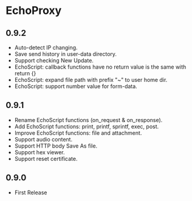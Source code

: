 # EchoProxy

## 0.9.2
* Auto-detect IP changing.
* Save send history in user-data directory.
* Support checking New Update.
* EchoScript: callback functions have no return value is the same with return {}
* EchoScript: expand file path with prefix "~" to user home dir.
* EchoScript: support number value for form-data.

## 0.9.1
* Rename EchoScript functions (on_request & on_response).
* Add EchoScript functions: print, printf, sprintf, exec, post.
* Improve EchoScript functions: file and attachment.
* Support audio content.
* Support HTTP body Save As file.
* Support hex viewer.
* Support reset certificate.

## 0.9.0
* First Release
